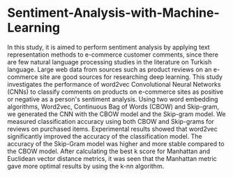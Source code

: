 # Sentiment-Analysis-with-Machine-Learning
In this study, it is aimed to perform sentiment analysis by applying text representation methods to e-commerce customer comments, since there are few natural language processing studies in the literature on Turkish language.
Large web data from sources such as product reviews on an e-commerce site are good sources for researching deep learning. This study investigates the performance of word2vec Convolutional Neural Networks (CNNs) to classify comments on products on e-commerce sites as positive or negative as a person's sentiment analysis. Using two word embedding algorithms, Word2vec, Continuous Bag of Words (CBOW) and Skip-gram, we generated the CNN with the CBOW model and the Skip-gram model. We measured classification accuracy using both CBOW and Skip-grams for reviews on purchased items. Experimental results showed that word2vec significantly improved the accuracy of the classification model. The accuracy of the Skip-Gram model was higher and more stable compared to the CBOW model. After calculating the best k score for Manhattan and Euclidean vector distance metrics, it was seen that the Manhattan metric gave more optimal results by using the k-nn algorithm. 
